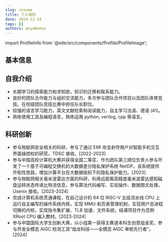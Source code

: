 ```yaml
---
slug: resume
title: 个人简历
date: 2024-12-14
tags: []
authors: AnyaReese
---
```


import ProfileInfo from '@site/src/components/Profile/ProfileImage';

## 基本信息

<ProfileInfo />

## 自我介绍

- 长期学习的探索能力和求知欲，知识的迁移和联系能力。
- 良好的团队合作能力与组织交流能力，多次参与团队合作项目以及团队体育竞技。在校级团队竞技比赛中担任队长职位。
- 较强的语言学习能力，英文文献检索和阅读能力，自主学习法语、德语 (A1)。
- 熟练使用工具及编程语言，熟练运用 python, verilog, cpp 等语言。

## 科研创新

- 参与物联网安全相关的科研，参与了通过 EMI 攻击剥夺用户对智能手机交互界面操控权的研究，TDSC 接收。[2022-2023]
- 参与中国高校计算机大赛并获得全国二等奖，作为团队第三顺位负责人参与开发了一个基于可编程交换机的大数据差分隐私保护系统 NetDP，该系统提供开拓性思路，增加计算平台在大数据级别下的隐私保护能力。[2023]
- 参与物联网相关毫米波雷达方面的科研，利用远距离高精度毫米波雷达感知磁盘运转状态传递比特流信息，参与算法代码编写、实验操作、数据图文处理，Usenix 接收。[2023-2024]
- 完成计算机系统贯通课程，在自己设计的 64 位 RISC-V 五级流水线 CPU 上运行自主编写的操作系统内核，实现 MMU 和页表管理机制，实现用户态进程切换的内核，实现指令集扩展、TLB 加速、文件系统，结课项目作为范例 XRoot CPU 编入教材。[2023-2024]
- 参与中国国际大学生创新大赛，以小组第一获得主赛道本科生创意组金奖，参与开发全模态 AIGC 检测工具"烛龙科技——全模态 AIGC 审核先行者"。[2024]